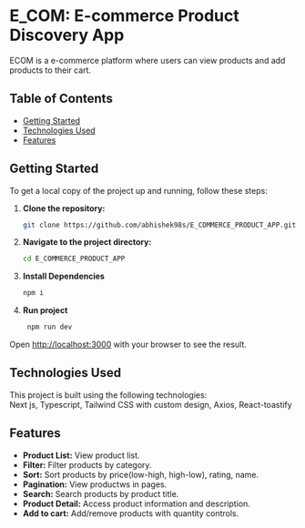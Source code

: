 # E_COM: E-commerce Product Discovery App

ECOM is a e-commerce platform where users can view products and add products to their cart.

## Table of Contents

- [Getting Started](#getting-started)
- [Technologies Used](#technologies-used)
- [Features](#features)

## Getting Started

To get a local copy of the project up and running, follow these steps:

1. **Clone the repository:**

   ```bash
   git clone https://github.com/abhishek98s/E_COMMERCE_PRODUCT_APP.git
   ```

2. **Navigate to the project directory:**

   ```bash
   cd E_COMMERCE_PRODUCT_APP
   ```

3. **Install Dependencies**

   ```bash
   npm i
   ```

4. **Run project**

   ```bash
    npm run dev
   ```

Open [http://localhost:3000](http://localhost:3000) with your browser to see the result.

## Technologies Used

This project is built using the following technologies:<br>
Next js, Typescript, Tailwind CSS with custom design, Axios, React-toastify

## Features

- **Product List:** View product list.
- **Filter:** Filter products by category.
- **Sort:** Sort products by price(low-high, high-low), rating, name.
- **Pagination:** View productws in pages.
- **Search:** Search products by product title.
- **Product Detail:** Access product information and description.
- **Add to cart:** Add/remove products with quantity controls.
